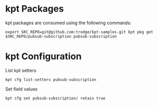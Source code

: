 # kpt Packages

kpt packages are consumed using the following commands:

`export SRC_REPO=git@github.com:trodge/kpt-samples.git
kpt pkg get $SRC_REPO/pubsub-subscription pubsub-subscription`

# kpt Configuration

List kpt setters

`kpt cfg list-setters pubsub-subscription`

Set field values

`kpt cfg set pubsub-subscription/ retain true`
